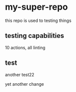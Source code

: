 # my-super-repo
this repo is used to testing things

## testing capabilities

10 actions, all linting

## test

another test22

yet another change
